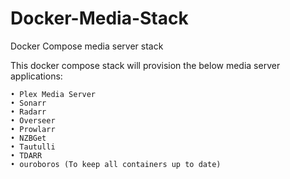 # Docker-Media-Stack
Docker Compose media server stack

This docker compose stack will provision the below media server applications:

	• Plex Media Server
	• Sonarr
	• Radarr
	• Overseer
	• Prowlarr
	• NZBGet
	• Tautulli
	• TDARR
	• ouroboros (To keep all containers up to date)
